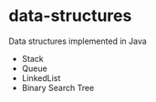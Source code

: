 # data-structures
Data structures implemented in Java
- Stack
- Queue
- LinkedList
- Binary Search Tree
